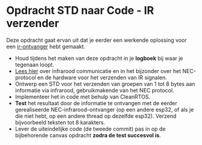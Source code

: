 # Opdracht STD naar Code - IR verzender
Deze opdracht gaat ervan uit dat je eerder een werkende oplossing voor een [ir-ontvanger](../std-code-ir-ontvanger/std-code-ir-ontvanger.md) hebt gemaakt.

- Houd tijdens het maken van deze opdracht in je **logboek** bij waar je tegenaan loopt.
- [Lees hier](../../../../hardware-interfacing/infraroodcommunicatie/infraroodcommunicatie.md) over infrarood communicatie en in het bijzonder over het NEC-protocol en de hardware voor het verzenden van IR signalen.
- Ontwerp een STD voor het verzenden van groepen van 1 tot 8 bytes aan informatie via infrarood, gebruikmakende van het NEC protocol.
- Implementeer het in code met behulp van CleanRTOS.
- **Test** het resultaat door de informatie te ontvangen met de eerder gerealiseerde NEC-infrarood-ontvanger (op een andere esp32, of als je die niet hebt, op een andere thread op dezelfde esp32).
Verzend bijvoorbeeld teksten tot 8 karakters.
- Lever de uiteindelijke code (de tweede commit) pas in op de bijbehorende canvas opdracht **zodra de test succesvol is**.
